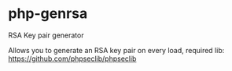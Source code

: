 # php-genrsa
RSA Key pair generator

Allows you to generate an RSA key pair on every load, required lib: https://github.com/phpseclib/phpseclib

